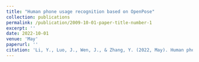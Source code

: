 ```yaml
---
title: "Human phone usage recognition based on OpenPose"
collection: publications
permalink: /publication/2009-10-01-paper-title-number-1
excerpt: ''
date: 2022-10-01
venue: 'May'
paperurl: ''
citation: 'Li, Y., Luo, J., Wen, J., & Zhang, Y. (2022, May). Human phone usage recognition based on OpenPose. In 2022 3rd International Conference on Computer Vision, Image and Deep Learning & International Conference on Computer Engineering and Applications (CVIDL & ICCEA) (pp. 1-6). IEEE.'
---
```

